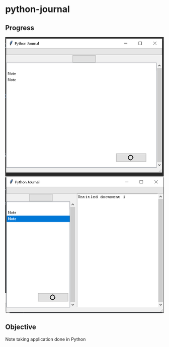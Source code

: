# python-journal

## Progress
![img.png](media/img.png)
![img_1.png](media/img_1.png)

## Objective

Note taking application done in Python
